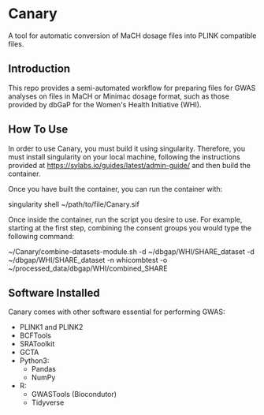 # Canary

A tool for automatic conversion of MaCH dosage files into PLINK compatible files.

## Introduction

This repo provides a semi-automated workflow for preparing files for GWAS analyses on files in MaCH or Minimac dosage format, such as those provided by dbGaP for the Women's Health Initiative (WHI).


## How To Use

In order to use Canary, you must build it using singularity. Therefore, you must install singularity on your local machine, following the instructions provided at https://sylabs.io/guides/latest/admin-guide/ and then build the container.


Once you have built the container, you can run the container with:

singularity shell ~/path/to/file/Canary.sif

Once inside the container, run the script you desire to use. For example, starting at the first step, combining the consent groups you would type the following command:


~/Canary/combine-datasets-module.sh -d ~/dbgap/WHI/SHARE_dataset -d ~/dbgap/WHI/SHARE_dataset -n whicombtest -o ~/processed_data/dbgap/WHI/combined_SHARE


## Software Installed

Canary comes with other software essential for performing GWAS:

- PLINK1 and PLINK2
- BCFTools
- SRAToolkit
- GCTA
- Python3: 
    - Pandas
    - NumPy
- R:
    - GWASTools (Biocondutor)
    - Tidyverse




